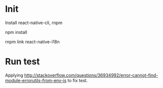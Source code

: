 Init
=====

Install react-native-cli, rnpm

npm install

rnpm link react-native-i18n

Run test
=========

Applying http://stackoverflow.com/questions/36934992/error-cannot-find-module-errorutils-from-env-js to fix test.
